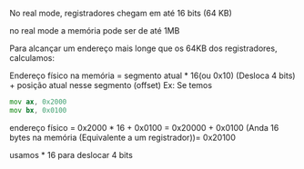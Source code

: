 
No real mode, registradores chegam em até 16 bits (64 KB)

no real mode a memória pode ser de até 1MB

Para alcançar um endereço mais longe que os 64KB dos registradores, calculamos: 

Endereço físico na memória = segmento atual * 16(ou 0x10) (Desloca 4 bits) + posição atual nesse segmento (offset)
Ex:
Se temos
```asm
mov ax, 0x2000
mov bx, 0x0100 
```

endereço físico = 0x2000 * 16 + 0x0100 = 0x20000 + 0x0100 (Anda 16 bytes na memória (Equivalente a um registrador))= 0x20100

usamos * 16 para deslocar 4 bits